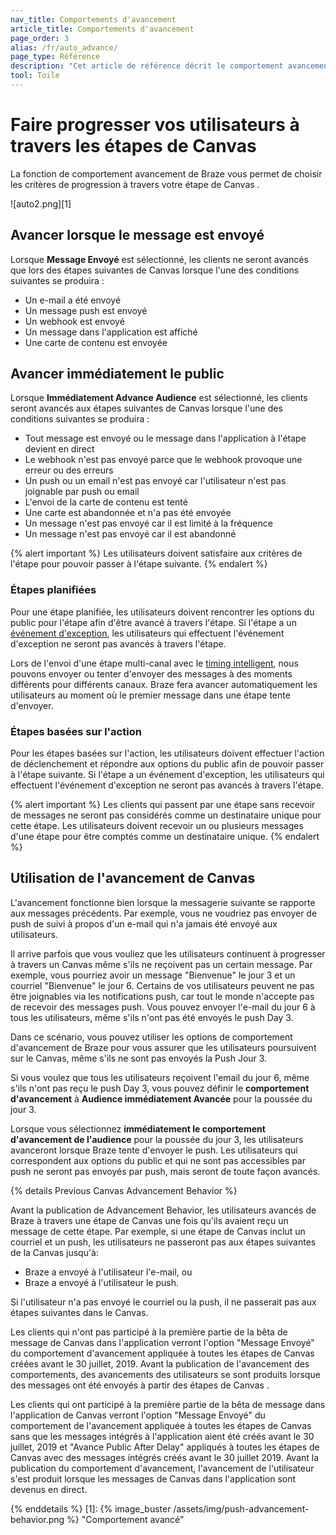 ```yaml
---
nav_title: Comportements d'avancement
article_title: Comportements d'avancement
page_order: 3
alias: /fr/auto_advance/
page_type: Référence
description: "Cet article de référence décrit le comportement avancement de Braze et couvre divers scénarios qui peuvent se produire à mesure que vous progressez dans une Canvas."
tool: Toile
---
```


# Faire progresser vos utilisateurs à travers les étapes de Canvas

La fonction de comportement avancement de Braze vous permet de choisir les critères de progression à travers votre étape de Canvas .

!\[auto2.png\]\[1\]

## Avancer lorsque le message est envoyé

Lorsque **Message Envoyé** est sélectionné, les clients ne seront avancés que lors des étapes suivantes de Canvas lorsque l'une des conditions suivantes se produira :

- Un e-mail a été envoyé
- Un message push est envoyé
- Un webhook est envoyé
- Un message dans l'application est affiché
- Une carte de contenu est envoyée

## Avancer immédiatement le public

Lorsque __Immédiatement Advance Audience__ est sélectionné, les clients seront avancés aux étapes suivantes de Canvas lorsque l'une des conditions suivantes se produira :

- Tout message est envoyé ou le message dans l'application à l'étape devient en direct
- Le webhook n'est pas envoyé parce que le webhook provoque une erreur ou des erreurs
- Un push ou un email n'est pas envoyé car l'utilisateur n'est pas joignable par push ou email
- L'envoi de la carte de contenu est tenté
- Une carte est abandonnée et n'a pas été envoyée
- Un message n'est pas envoyé car il est limité à la fréquence
- Un message n'est pas envoyé car il est abandonné

{% alert important %}
Les utilisateurs doivent satisfaire aux critères de l'étape pour pouvoir passer à l'étape suivante.
{% endalert %}

### Étapes planifiées

Pour une étape planifiée, les utilisateurs doivent rencontrer les options du public pour l'étape afin d'être avancé à travers l'étape. Si l'étape a un [événement d'exception]({{site.baseurl}}/user_guide/engagement_tools/canvas/create_a_canvas/exception_events/), les utilisateurs qui effectuent l'événement d'exception ne seront pas avancés à travers l'étape.

Lors de l'envoi d'une étape multi-canal avec le [timing intelligent]({{site.baseurl}}/user_guide/intelligence/intelligent_timing/), nous pouvons envoyer ou tenter d'envoyer des messages à des moments différents pour différents canaux. Braze fera avancer automatiquement les utilisateurs au moment où le premier message dans une étape tente d'envoyer.

### Étapes basées sur l'action

Pour les étapes basées sur l'action, les utilisateurs doivent effectuer l'action de déclenchement et répondre aux options du public afin de pouvoir passer à l'étape suivante. Si l'étape a un événement d'exception, les utilisateurs qui effectuent l'événement d'exception ne seront pas avancés à travers l'étape.

{% alert important %}
  Les clients qui passent par une étape sans recevoir de messages ne seront pas considérés comme un destinataire unique pour cette étape. Les utilisateurs doivent recevoir un ou plusieurs messages d'une étape pour être comptés comme un destinataire unique.
{% endalert %}

## Utilisation de l'avancement de Canvas

L'avancement fonctionne bien lorsque la messagerie suivante se rapporte aux messages précédents. Par exemple, vous ne voudriez pas envoyer de push de suivi à propos d'un e-mail qui n'a jamais été envoyé aux utilisateurs.

Il arrive parfois que vous vouliez que les utilisateurs continuent à progresser à travers un Canvas même s'ils ne reçoivent pas un certain message. Par exemple, vous pourriez avoir un message "Bienvenue" le jour 3 et un courriel "Bienvenue" le jour 6. Certains de vos utilisateurs peuvent ne pas être joignables via les notifications push, car tout le monde n'accepte pas de recevoir des messages push. Vous pouvez envoyer l'e-mail du jour 6 à tous les utilisateurs, même s'ils n'ont pas été envoyés le push Day 3.

Dans ce scénario, vous pouvez utiliser les options de comportement d'avancement de Braze pour vous assurer que les utilisateurs poursuivent sur le Canvas, même s'ils ne sont pas envoyés la Push Jour 3.

Si vous voulez que tous les utilisateurs reçoivent l'email du jour 6, même s'ils n'ont pas reçu le push Day 3, vous pouvez définir le **comportement d'avancement** à __Audience immédiatement Avancée__  pour la poussée du jour 3.

Lorsque vous sélectionnez __immédiatement le comportement d'avancement de l'audience__ pour la poussée du jour 3, les utilisateurs avanceront lorsque Braze tente d'envoyer le push. Les utilisateurs qui correspondent aux options du public et qui ne sont pas accessibles par push ne seront pas envoyés par push, mais seront de toute façon avancés.

{% details Previous Canvas Advancement Behavior %}

Avant la publication de Advancement Behavior, les utilisateurs avancés de Braze à travers une étape de Canvas une fois qu'ils avaient reçu un message de cette étape. Par exemple, si une étape de Canvas inclut un courriel et un push, les utilisateurs ne passeront pas aux étapes suivantes de la Canvas jusqu'à:

- Braze a envoyé à l'utilisateur l'e-mail, ou
- Braze a envoyé à l'utilisateur le push.

Si l'utilisateur n'a pas envoyé le courriel ou la push, il ne passerait pas aux étapes suivantes dans le Canvas.

Les clients qui n'ont pas participé à la première partie de la bêta de message de Canvas dans l'application verront l'option "Message Envoyé" du comportement d'avancement appliquée à toutes les étapes de Canvas créées avant le 30 juillet, 2019. Avant la publication de l'avancement des comportements, des avancements des utilisateurs se sont produits lorsque des messages ont été envoyés à partir des étapes de Canvas .

Les clients qui ont participé à la première partie de la bêta de message dans l'application de Canvas verront l'option "Message Envoyé" du comportement de l'avancement appliquée à toutes les étapes de Canvas sans que les messages intégrés à l'application aient été créés avant le 30 juillet, 2019 et "Avance Public After Delay" appliqués à toutes les étapes de Canvas avec des messages intégrés créés avant le 30 juillet 2019. Avant la publication du comportement d'avancement, l'avancement de l'utilisateur s'est produit lorsque les messages de Canvas dans l'application sont devenus en direct.

{% enddetails %}
[1]: {% image_buster /assets/img/push-advancement-behavior.png %} "Comportement avancé"
